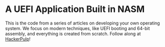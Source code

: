 # A UEFI Application Built in NASM

This is the code from a series of articles on developing your own operating system. We focus on modern techniques, like UEFI booting and 64-bit assembly, and everything is created from scratch. Follow along at [HackerPulp](https://hackerpulp.com/os/os-development-windows-1-building-uefi-applications-nasm/)!
